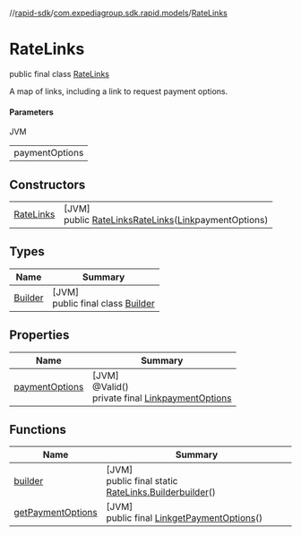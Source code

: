//[rapid-sdk](../../../index.md)/[com.expediagroup.sdk.rapid.models](../index.md)/[RateLinks](index.md)

# RateLinks

public final class [RateLinks](index.md)

A map of links, including a link to request payment options.

#### Parameters

JVM

| |
|---|
| paymentOptions |

## Constructors

| | |
|---|---|
| [RateLinks](-rate-links.md) | [JVM]<br>public [RateLinks](index.md)[RateLinks](-rate-links.md)([Link](../-link/index.md)paymentOptions) |

## Types

| Name | Summary |
|---|---|
| [Builder](-builder/index.md) | [JVM]<br>public final class [Builder](-builder/index.md) |

## Properties

| Name | Summary |
|---|---|
| [paymentOptions](index.md#1269974278%2FProperties%2F700308213) | [JVM]<br>@Valid()<br>private final [Link](../-link/index.md)[paymentOptions](index.md#1269974278%2FProperties%2F700308213) |

## Functions

| Name | Summary |
|---|---|
| [builder](builder.md) | [JVM]<br>public final static [RateLinks.Builder](-builder/index.md)[builder](builder.md)() |
| [getPaymentOptions](get-payment-options.md) | [JVM]<br>public final [Link](../-link/index.md)[getPaymentOptions](get-payment-options.md)() |
